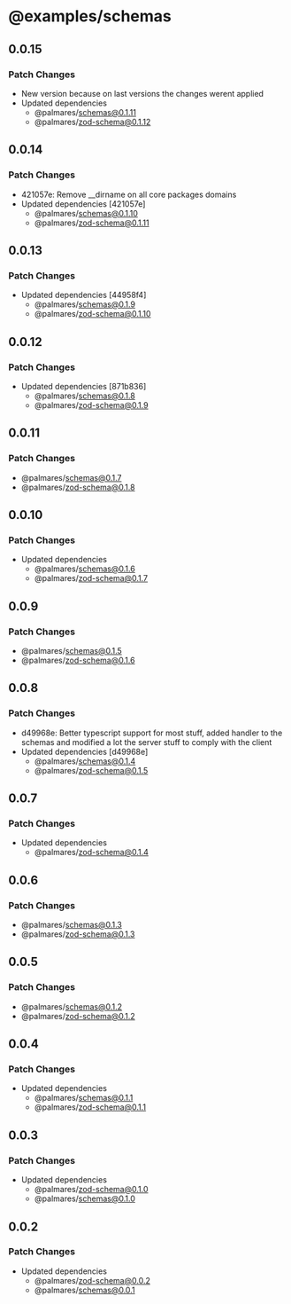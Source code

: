# @examples/schemas

## 0.0.15

### Patch Changes

- New version because on last versions the changes werent applied
- Updated dependencies
  - @palmares/schemas@0.1.11
  - @palmares/zod-schema@0.1.12

## 0.0.14

### Patch Changes

- 421057e: Remove \_\_dirname on all core packages domains
- Updated dependencies [421057e]
  - @palmares/schemas@0.1.10
  - @palmares/zod-schema@0.1.11

## 0.0.13

### Patch Changes

- Updated dependencies [44958f4]
  - @palmares/schemas@0.1.9
  - @palmares/zod-schema@0.1.10

## 0.0.12

### Patch Changes

- Updated dependencies [871b836]
  - @palmares/schemas@0.1.8
  - @palmares/zod-schema@0.1.9

## 0.0.11

### Patch Changes

- @palmares/schemas@0.1.7
- @palmares/zod-schema@0.1.8

## 0.0.10

### Patch Changes

- Updated dependencies
  - @palmares/schemas@0.1.6
  - @palmares/zod-schema@0.1.7

## 0.0.9

### Patch Changes

- @palmares/schemas@0.1.5
- @palmares/zod-schema@0.1.6

## 0.0.8

### Patch Changes

- d49968e: Better typescript support for most stuff, added handler to the schemas and modified a lot the server stuff to comply with the client
- Updated dependencies [d49968e]
  - @palmares/schemas@0.1.4
  - @palmares/zod-schema@0.1.5

## 0.0.7

### Patch Changes

- Updated dependencies
  - @palmares/zod-schema@0.1.4

## 0.0.6

### Patch Changes

- @palmares/schemas@0.1.3
- @palmares/zod-schema@0.1.3

## 0.0.5

### Patch Changes

- @palmares/schemas@0.1.2
- @palmares/zod-schema@0.1.2

## 0.0.4

### Patch Changes

- Updated dependencies
  - @palmares/schemas@0.1.1
  - @palmares/zod-schema@0.1.1

## 0.0.3

### Patch Changes

- Updated dependencies
  - @palmares/zod-schema@0.1.0
  - @palmares/schemas@0.1.0

## 0.0.2

### Patch Changes

- Updated dependencies
  - @palmares/zod-schema@0.0.2
  - @palmares/schemas@0.0.1
